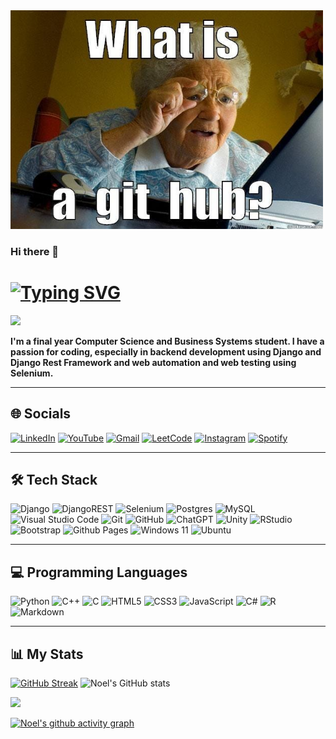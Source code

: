 <img src="./whatisagithub.jpg" alt="what is a github?" width="500" height="350">

### Hi there 👋

# [![Typing SVG](https://readme-typing-svg.demolab.com/?lines=I'm+Noel+Mathen+Eldho)](https://git.io/typing-svg)
![](https://komarev.com/ghpvc/?username=noelmathen)

**I'm a final year Computer Science and Business Systems student. I have a passion for coding, especially in backend development using Django and Django Rest Framework and web automation and web testing using Selenium.**

---

## 🌐 Socials
[![LinkedIn](https://img.shields.io/badge/LinkedIn-0077B5?style=for-the-badge&logo=linkedin&logoColor=white)](https://www.linkedin.com/in/noelmathen/)
[![YouTube](https://img.shields.io/badge/YouTube-FF0000?style=for-the-badge&logo=youtube&logoColor=white)](https://youtube.com/@noelmatheneldho?si=HRGeQg5wp6UnPcm5)
[![Gmail](https://img.shields.io/badge/-Gmail-%23F2A60C?style=for-the-badge&logo=gmail&logoColor=white)](mailto:noelmathen03@gmail.com)
[![LeetCode](https://img.shields.io/badge/LeetCode-000000?style=for-the-badge&logo=LeetCode&logoColor=#d16c06)](https://leetcode.com/u/noelmathen/)
[![Instagram](https://img.shields.io/badge/Instagram-E4405F?style=for-the-badge&logo=instagram&logoColor=white)](https://www.instagram.com/noelmathen)
[![Spotify](https://img.shields.io/badge/Spotify-1ED760?&style=for-the-badge&logo=spotify&logoColor=white)](https://open.spotify.com/user/bt05w7w473f853u2asg6cmi3w?si=1036ba98d9b54e56)

---

## 🛠️ Tech Stack

![Django](https://img.shields.io/badge/django-%23092E20.svg?style=for-the-badge&logo=django&logoColor=white)
![DjangoREST](https://img.shields.io/badge/DJANGO-REST-ff1709?style=for-the-badge&logo=django&logoColor=white&color=ff1709&labelColor=gray)
![Selenium](https://img.shields.io/badge/-selenium-%43B02A?style=for-the-badge&logo=selenium&logoColor=white)
![Postgres](https://img.shields.io/badge/postgres-%23316192.svg?style=for-the-badge&logo=postgresql&logoColor=white)
![MySQL](https://img.shields.io/badge/mysql-4479A1.svg?style=for-the-badge&logo=mysql&logoColor=white)
![Visual Studio Code](https://img.shields.io/badge/Visual%20Studio%20Code-0078d7.svg?style=for-the-badge&logo=visual-studio-code&logoColor=white)
![Git](https://img.shields.io/badge/git-%23F05033.svg?style=for-the-badge&logo=git&logoColor=white)
![GitHub](https://img.shields.io/badge/github-%23121011.svg?style=for-the-badge&logo=github&logoColor=white)
![ChatGPT](https://img.shields.io/badge/chatGPT-74aa9c?style=for-the-badge&logo=openai&logoColor=white)
![Unity](https://img.shields.io/badge/unity-%23000000.svg?style=for-the-badge&logo=unity&logoColor=white)
![RStudio](https://img.shields.io/badge/RStudio-4285F4?style=for-the-badge&logo=rstudio&logoColor=white)
![Bootstrap](https://img.shields.io/badge/bootstrap-%238511FA.svg?style=for-the-badge&logo=bootstrap&logoColor=white)
![Github Pages](https://img.shields.io/badge/github%20pages-121013?style=for-the-badge&logo=github&logoColor=white)
![Windows 11](https://img.shields.io/badge/Windows%2011-%230079d5.svg?style=for-the-badge&logo=Windows%2011&logoColor=white)
![Ubuntu](https://img.shields.io/badge/Ubuntu-E95420?style=for-the-badge&logo=ubuntu&logoColor=white)

---

## 💻 Programming Languages

![Python](https://img.shields.io/badge/python-3670A0?style=for-the-badge&logo=python&logoColor=ffdd54)
![C++](https://img.shields.io/badge/c++-%2300599C.svg?style=for-the-badge&logo=c%2B%2B&logoColor=white)
![C](https://img.shields.io/badge/c-%2300599C.svg?style=for-the-badge&logo=c&logoColor=white)
![HTML5](https://img.shields.io/badge/html5-%23E34F26.svg?style=for-the-badge&logo=html5&logoColor=white)
![CSS3](https://img.shields.io/badge/css3-%231572B6.svg?style=for-the-badge&logo=css3&logoColor=white)
![JavaScript](https://img.shields.io/badge/javascript-%23323330.svg?style=for-the-badge&logo=javascript&logoColor=%23F7DF1E)
![C#](https://img.shields.io/badge/c%23-%23239120.svg?style=for-the-badge&logo=csharp&logoColor=white)
![R](https://img.shields.io/badge/r-%23276DC3.svg?style=for-the-badge&logo=r&logoColor=white)
![Markdown](https://img.shields.io/badge/markdown-%23000000.svg?style=for-the-badge&logo=markdown&logoColor=white)

---

## 📊 My Stats
[![GitHub Streak](https://streak-stats.demolab.com?user=noelmathen&theme=vue-dark&date_format=M%20j%5B%2C%20Y%5D)](https://git.io/streak-stats)
![Noel's GitHub stats](https://github-readme-stats.vercel.app/api?username=noelmathen&show_icons=true&theme=vue-dark)

![](https://github-readme-stats.vercel.app/api/top-langs/?username=noelmathen&langs_count=10&title_color=10b981&text_color=ffffff&icon_color=10b981&bg_color=1c1917&hide_border=true&locale=en&custom_title=Top%20%Languages)
<!-- ![](https://github-readme-stats.vercel.app/api/top-langs/?username=noelmathen&theme=dark&hide_border=true&include_all_commits=true&count_private=true&layout=compact) -->

[![Noel's github activity graph](https://github-readme-activity-graph.vercel.app/graph?username=noelmathen&theme=merko)](https://github.com/ashutosh00710/github-readme-activity-graph)
